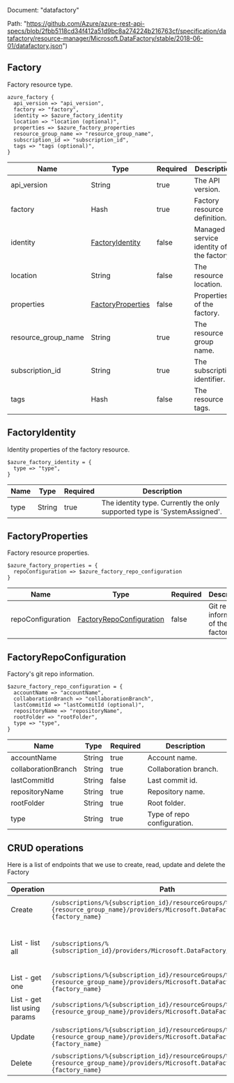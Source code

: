 Document: "datafactory"


Path: "https://github.com/Azure/azure-rest-api-specs/blob/2fbb5118cd34f412a51d9bc8a274224b216763cf/specification/datafactory/resource-manager/Microsoft.DataFactory/stable/2018-06-01/datafactory.json")

## Factory

Factory resource type.

```puppet
azure_factory {
  api_version => "api_version",
  factory => "factory",
  identity => $azure_factory_identity
  location => "location (optional)",
  properties => $azure_factory_properties
  resource_group_name => "resource_group_name",
  subscription_id => "subscription_id",
  tags => "tags (optional)",
}
```

| Name        | Type           | Required       | Description       |
| ------------- | ------------- | ------------- | ------------- |
|api_version | String | true | The API version. |
|factory | Hash | true | Factory resource definition. |
|identity | [FactoryIdentity](#factoryidentity) | false | Managed service identity of the factory. |
|location | String | false | The resource location. |
|properties | [FactoryProperties](#factoryproperties) | false | Properties of the factory. |
|resource_group_name | String | true | The resource group name. |
|subscription_id | String | true | The subscription identifier. |
|tags | Hash | false | The resource tags. |
        
## FactoryIdentity

Identity properties of the factory resource.

```puppet
$azure_factory_identity = {
  type => "type",
}
```

| Name        | Type           | Required       | Description       |
| ------------- | ------------- | ------------- | ------------- |
|type | String | true | The identity type. Currently the only supported type is 'SystemAssigned'. |
        
## FactoryProperties

Factory resource properties.

```puppet
$azure_factory_properties = {
  repoConfiguration => $azure_factory_repo_configuration
}
```

| Name        | Type           | Required       | Description       |
| ------------- | ------------- | ------------- | ------------- |
|repoConfiguration | [FactoryRepoConfiguration](#factoryrepoconfiguration) | false | Git repo information of the factory. |
        
## FactoryRepoConfiguration

Factory's git repo information.

```puppet
$azure_factory_repo_configuration = {
  accountName => "accountName",
  collaborationBranch => "collaborationBranch",
  lastCommitId => "lastCommitId (optional)",
  repositoryName => "repositoryName",
  rootFolder => "rootFolder",
  type => "type",
}
```

| Name        | Type           | Required       | Description       |
| ------------- | ------------- | ------------- | ------------- |
|accountName | String | true | Account name. |
|collaborationBranch | String | true | Collaboration branch. |
|lastCommitId | String | false | Last commit id. |
|repositoryName | String | true | Repository name. |
|rootFolder | String | true | Root folder. |
|type | String | true | Type of repo configuration. |



## CRUD operations

Here is a list of endpoints that we use to create, read, update and delete the Factory

| Operation | Path | Verb | Description | OperationID |
| ------------- | ------------- | ------------- | ------------- | ------------- |
|Create|`/subscriptions/%{subscription_id}/resourceGroups/%{resource_group_name}/providers/Microsoft.DataFactory/factories/%{factory_name}`|Put|Creates or updates a factory.|Factories_CreateOrUpdate|
|List - list all|`/subscriptions/%{subscription_id}/providers/Microsoft.DataFactory/factories`|Get|Lists factories under the specified subscription.|Factories_List|
|List - get one|`/subscriptions/%{subscription_id}/resourceGroups/%{resource_group_name}/providers/Microsoft.DataFactory/factories/%{factory_name}`|Get|Gets a factory.|Factories_Get|
|List - get list using params|`/subscriptions/%{subscription_id}/resourceGroups/%{resource_group_name}/providers/Microsoft.DataFactory/factories`|Get|Lists factories.|Factories_ListByResourceGroup|
|Update|`/subscriptions/%{subscription_id}/resourceGroups/%{resource_group_name}/providers/Microsoft.DataFactory/factories/%{factory_name}`|Put|Creates or updates a factory.|Factories_CreateOrUpdate|
|Delete|`/subscriptions/%{subscription_id}/resourceGroups/%{resource_group_name}/providers/Microsoft.DataFactory/factories/%{factory_name}`|Delete|Deletes a factory.|Factories_Delete|
